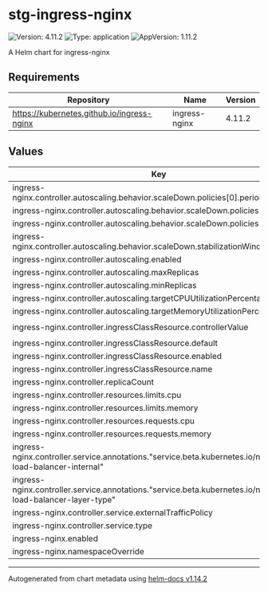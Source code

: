 # stg-ingress-nginx

![Version: 4.11.2](https://img.shields.io/badge/Version-4.11.2-informational?style=flat-square) ![Type: application](https://img.shields.io/badge/Type-application-informational?style=flat-square) ![AppVersion: 1.11.2](https://img.shields.io/badge/AppVersion-1.11.2-informational?style=flat-square)

A Helm chart for ingress-nginx

## Requirements

| Repository | Name | Version |
|------------|------|---------|
| https://kubernetes.github.io/ingress-nginx | ingress-nginx | 4.11.2 |

## Values

| Key | Type | Default | Description |
|-----|------|---------|-------------|
| ingress-nginx.controller.autoscaling.behavior.scaleDown.policies[0].periodSeconds | int | `15` |  |
| ingress-nginx.controller.autoscaling.behavior.scaleDown.policies[0].type | string | `"Percent"` |  |
| ingress-nginx.controller.autoscaling.behavior.scaleDown.policies[0].value | int | `100` |  |
| ingress-nginx.controller.autoscaling.behavior.scaleDown.stabilizationWindowSeconds | int | `300` |  |
| ingress-nginx.controller.autoscaling.enabled | bool | `true` |  |
| ingress-nginx.controller.autoscaling.maxReplicas | int | `5` |  |
| ingress-nginx.controller.autoscaling.minReplicas | int | `2` |  |
| ingress-nginx.controller.autoscaling.targetCPUUtilizationPercentage | int | `80` |  |
| ingress-nginx.controller.autoscaling.targetMemoryUtilizationPercentage | int | `80` |  |
| ingress-nginx.controller.ingressClassResource.controllerValue | string | `"k8s.io/ingress-nginx"` |  |
| ingress-nginx.controller.ingressClassResource.default | bool | `true` |  |
| ingress-nginx.controller.ingressClassResource.enabled | bool | `true` |  |
| ingress-nginx.controller.ingressClassResource.name | string | `"nginx"` |  |
| ingress-nginx.controller.replicaCount | int | `2` |  |
| ingress-nginx.controller.resources.limits.cpu | string | `"300m"` |  |
| ingress-nginx.controller.resources.limits.memory | string | `"128Mi"` |  |
| ingress-nginx.controller.resources.requests.cpu | string | `"300m"` |  |
| ingress-nginx.controller.resources.requests.memory | string | `"128Mi"` |  |
| ingress-nginx.controller.service.annotations."service.beta.kubernetes.io/ncloud-load-balancer-internal" | string | `"false"` |  |
| ingress-nginx.controller.service.annotations."service.beta.kubernetes.io/ncloud-load-balancer-layer-type" | string | `"nlb"` |  |
| ingress-nginx.controller.service.externalTrafficPolicy | string | `"Cluster"` |  |
| ingress-nginx.controller.service.type | string | `"LoadBalancer"` |  |
| ingress-nginx.enabled | bool | `true` |  |
| ingress-nginx.namespaceOverride | string | `"ingress-nginx"` |  |

----------------------------------------------
Autogenerated from chart metadata using [helm-docs v1.14.2](https://github.com/norwoodj/helm-docs/releases/v1.14.2)
